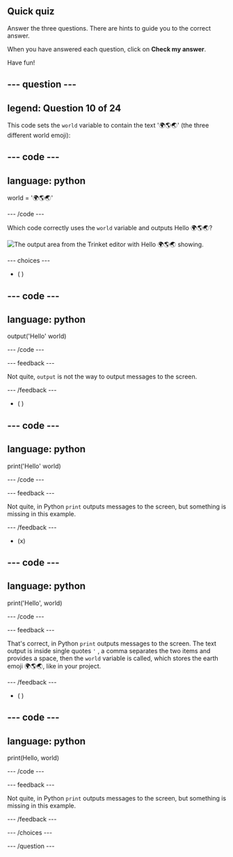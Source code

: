 ## Quick quiz

Answer the three questions. There are hints to guide you to the correct answer.

When you have answered each question, click on **Check my answer**. 

Have fun!

--- question ---
---
legend: Question 10 of 24
---

This code sets the `world` variable to contain the text '🌍🌎🌏' (the three different world emoji):

--- code ---
---
language: python
---

world = '🌍🌎🌏'

--- /code ---

Which code correctly uses the `world` variable and outputs Hello 🌍🌎🌏?

![The output area from the Trinket editor with Hello 🌍🌎🌏 showing.](images/quiz1.png)

--- choices ---

- ( ) 

--- code ---
---
language: python
---

output('Hello' world)

--- /code ---

 --- feedback ---

 Not quite, `output` is not the way to output messages to the screen.

 --- /feedback ---


- ( ) 

--- code ---
---
language: python
---

print('Hello' world)

--- /code ---

 --- feedback ---

 Not quite, in Python `print` outputs messages to the screen, but something is missing in this example.

 --- /feedback ---

- (x) 

--- code ---
---
language: python
---

print('Hello', world)

--- /code ---

 --- feedback ---

 That's correct, in Python `print` outputs messages to the screen. The text output is inside single quotes `'` , a comma separates the two items and provides a space, then the `world` variable is called, which stores the earth emoji 🌍🌎🌏, like in your project.

 --- /feedback ---

- ( )

--- code ---
---
language: python
---

print(Hello, world)

--- /code ---

 --- feedback ---

  Not quite, in Python `print` outputs messages to the screen, but something is missing in this example.

 --- /feedback ---

--- /choices ---

--- /question ---
